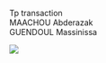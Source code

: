 Tp transaction<br>
MAACHOU Abderazak <br>
GUENDOUL Massinissa <br>

<img src="C\Users\maach\OneDrive\Documents\1.PNG">

